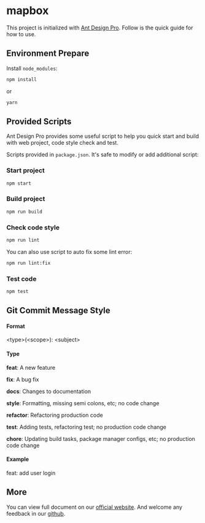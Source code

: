 # mapbox

This project is initialized with [Ant Design Pro](https://pro.ant.design). Follow is the quick guide for how to use.

## Environment Prepare

Install `node_modules`:

```bash
npm install
```

or

```bash
yarn
```

## Provided Scripts

Ant Design Pro provides some useful script to help you quick start and build with web project, code style check and test.

Scripts provided in `package.json`. It's safe to modify or add additional script:

### Start project

```bash
npm start
```

### Build project

```bash
npm run build
```

### Check code style

```bash
npm run lint
```

You can also use script to auto fix some lint error:

```bash
npm run lint:fix
```

### Test code

```bash
npm test
```

## Git Commit Message Style

#### Format

\<type>(\<scope>): \<subject>

#### Type

**feat**: A new feature

**fix**: A bug fix

**docs**: Changes to documentation

**style**: Formatting, missing semi colons, etc; no code change

**refactor**: Refactoring production code

**test**: Adding tests, refactoring test; no production code change

**chore**: Updating build tasks, package manager configs, etc; no production code change

#### Example

feat: add user login

## More

You can view full document on our [official website](https://pro.ant.design). And welcome any feedback in our [github](https://github.com/ant-design/ant-design-pro).
